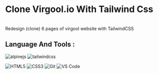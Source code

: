 # Clone Virgool.io With Tailwind Css

<br>
Redesign (clone) 6 pages of virgool website with TailwindCSS

<br>

## Language And Tools :

![alpinejs](https://img.shields.io/badge/-alpine.js-2D323E?style=for-the-badge&logo=alpine.js&logoColor=fff)
![tailwindcss](https://img.shields.io/badge/-tailwind%20css-06B6D4?style=for-the-badge&logo=tailwindcss&logoColor=fff)

![HTML5](https://img.shields.io/badge/-HTML5-E34F26?style=for-the-badge&logo=HTML5&logoColor=fff)
![CSS3](https://img.shields.io/badge/-CSS3-1572B6?style=for-the-badge&logo=CSS3&logoColor=fff)
![Git](https://img.shields.io/badge/-Git-F05032?style=for-the-badge&logo=Git&logoColor=fff)
![VS Code](https://img.shields.io/badge/-VS%20Code-007ACC?style=for-the-badge&logo=visual-studio-code&logoColor=fff)
